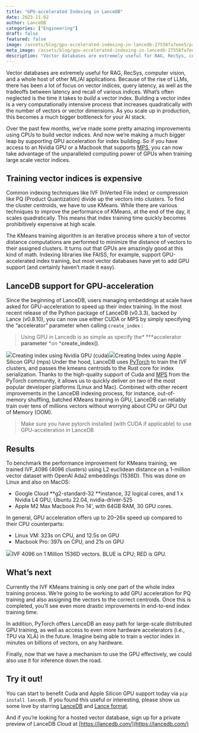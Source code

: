 ```yaml
---
title: "GPU-accelerated Indexing in LanceDB"
date: 2023-11-02
author: LanceDB
categories: ["Engineering"]
draft: false
featured: false
image: /assets/blog/gpu-accelerated-indexing-in-lancedb-27558fa7eee5/preview-image.png
meta_image: /assets/blog/gpu-accelerated-indexing-in-lancedb-27558fa7eee5/preview-image.png
description: "Vector databases are extremely useful for RAG, RecSys, computer vision, and a whole host of other ML/AI applications."
---
```


Vector databases are extremely useful for RAG, RecSys, computer vision, and a whole host of other ML/AI applications. Because of the rise of LLMs, there has been a lot of focus on vector indices, query latency, as well as the tradeoffs between latency and recall of various indices. What’s often neglected is the time it takes to *build* a vector index. Building a vector index is a very computationally intensive process that increases quadratically with the number of vectors or vector dimensions. As you scale up in production, this becomes a much bigger bottleneck for your AI stack.

Over the past few months, we’ve made some pretty amazing improvements using CPUs to build vector indices. And now we’re making a much bigger leap by supporting GPU acceleration for index building. So if you have access to an Nvidia GPU or a Macbook that supports [MPS](https://developer.apple.com/documentation/metalperformanceshaders), you can now take advantage of the unparalleled computing power of GPUs when training large scale vector indices.

## Training vector indices is expensive

Common indexing techniques like IVF (InVerted File index) or compression like PQ (Product Quantization) divide up the vectors into clusters. To find the cluster centroids, we have to use KMeans. While there are various techniques to improve the performance of KMeans, at the end of the day, it scales quadratically. This means that index training time quickly becomes prohibitively expensive at high scale.

The KMeans training algorithm is an iterative process where a ton of vector distance computations are performed to minimize the distance of vectors to their assigned clusters. It turns out that GPUs are amazingly good at this kind of math. Indexing libraries like FAISS, for example, support GPU-accelerated index training, but most vector databases have yet to add GPU support (and certainly haven’t made it easy).

## LanceDB support for GPU-acceleration

Since the beginning of LanceDB, users managing embeddings at scale have asked for GPU-acceleration to speed up their index training. In the most recent release of the Python package of LanceDB (v0.3.3), backed by Lance (v0.8.10), you can now use either CUDA or MPS by simply specifying the “accelerator” parameter when calling `create_index` :

> Using GPU in Lancedb is as simple as specify the* ***accelerator **parameter** **on* ***create_index()**.

![](https://miro.medium.com/v2/resize:fit:770/1*lZQRY7ed3FDGw-h3Sd1rTg.png)Creating index using Nvidia GPU (cuda)![](https://miro.medium.com/v2/resize:fit:770/1*ANrOLSEGd2XXy5vv5h1_WQ.png)Creating Index using Apple Silicon GPU (mps)
Under the hood, LanceDB uses [PyTorch](https://pytorch.org/) to train the IVF clusters, and passes the kmeans centroids to the Rust core for index serialization. Thanks to the high-quality support of Cuda and [MPS](https://pytorch.org/docs/stable/notes/mps.html) from the PyTorch community, it allows us to quickly deliver on two of the most popular developer platforms (Linux and Mac). Combined with other recent improvements in the LanceDB indexing process, for instance, out-of-memory shuffling, batched KMeans training in GPU, LanceDB can reliably train over tens of millions vectors without worrying about CPU or GPU Out of Memory (OOM).

> Make sure you have pytorch installed (with CUDA if applicable) to use GPU-acceleration in LanceDB

## Results

To benchmark the performance improvement for KMeans training, we trained IVF_4096 (4096 clusters) using L2 euclidean distance on a 1-million vector dataset with OpenAI Ada2 embeddings (1536D). This was done on Linux and also on MacOS:

- Google Cloud **g2-standard-32 **instance, 32 logical cores, and 1 x Nvidia L4 GPU, Ubuntu 22.04, nvidia-driver-525
- Apple M2 Max Macbook Pro 14', with 64GB RAM, 30 GPU cores.

In general, GPU acceleration offers up to 20–26x speed up compared to their CPU counterparts:

- Linux VM: 323s on CPU, and 12.5s on GPU
- Macbook Pro: 397s on CPU, and 21s on GPU

![](https://miro.medium.com/v2/resize:fit:770/1*9tRrnjLVnasYS1E9d1PRvA.png)IVF 4096 on 1 Million 1536D vectors. BLUE is CPU; RED is GPU.
## What’s next

Currently the IVF KMeans training is only one part of the whole index training process. We’re going to be working to add GPU acceleration for PQ training and also assigning the vectors to the correct centroids. Once this is completed, you’ll see even more drastic improvements in end-to-end index training time.

In addition, PyTorch offers LanceDB an easy path for large-scale distributed GPU training, as well as access to even more hardware accelerators (i.e., TPU via XLA) in the future. Imagine being able to train a vector index in minutes on billions of vectors, on any hardware.

Finally, now that we have a mechanism to use the GPU effectively, we could also use it for inference down the road.

## Try it out!

You can start to benefit Cuda and Apple Silicon GPU support today via `pip install lancedb`. If you found this useful or interesting, please show us some love by starring [LanceDB](http://github.com/lancedb/lancedb) and [Lance format](http://github.com/lancedb/lance).

And if you’re looking for a hosted vector database, sign up for a private preview of LanceDB Cloud at [https://lancedb.com/](https://lancedb.com/)
